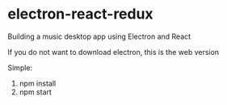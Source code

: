 # electron-react-redux

Building a music desktop app using Electron and React

If you do not want to download electron, this is the web version

Simple:
1. npm install
2. npm start
